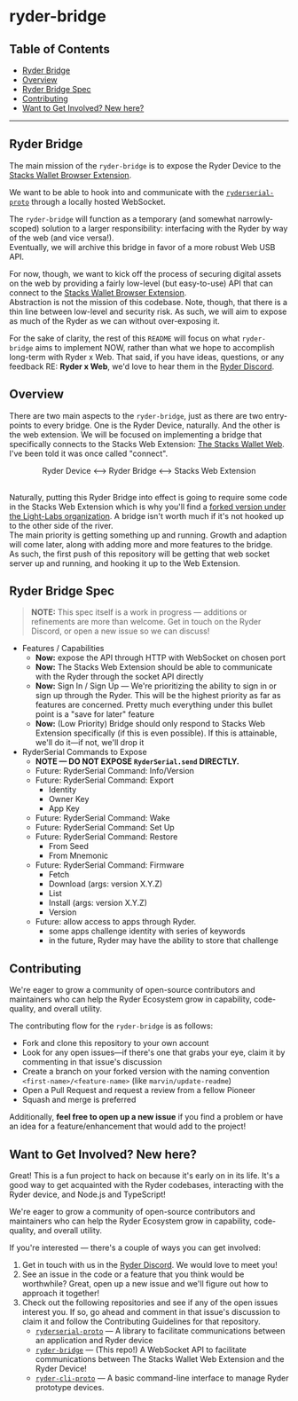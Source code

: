 # ryder-bridge<!-- omit in toc -->

## Table of Contents<!-- omit in toc -->

- [Ryder Bridge](#ryder-bridge)
- [Overview](#overview)
- [Ryder Bridge Spec](#ryder-bridge-spec)
- [Contributing](#contributing)
- [Want to Get Involved? New here?](#want-to-get-involved-new-here)

---

## Ryder Bridge

The main mission of the `ryder-bridge` is to expose the Ryder Device to the [Stacks Wallet Browser Extension].

We want to be able to hook into and communicate with the [`ryderserial-proto`] through a locally hosted WebSocket.

The `ryder-bridge` will function as a temporary (and somewhat narrowly-scoped) solution to a larger responsibility: interfacing with the Ryder by way of the web (and vice versa!).\
Eventually, we will archive this bridge in favor of a more robust Web USB API.

For now, though, we want to kick off the process of securing digital assets on the web by providing a fairly low-level (but easy-to-use) API that can connect to the [Stacks Wallet Browser Extension].\
Abstraction is not the mission of this codebase. Note, though, that there is a thin line between low-level and security risk. As such, we will aim to expose as much of the Ryder as we can without over-exposing it.

For the sake of clarity, the rest of this `README` will focus on what `ryder-bridge` aims to implement NOW, rather than what we hope to accomplish long-term with Ryder x Web. That said, if you have ideas, questions, or any feedback RE: **Ryder x Web**, we'd love to hear them in the [Ryder Discord].

## Overview

There are two main aspects to the `ryder-bridge`, just as there are two entry-points to every bridge. One is the Ryder Device, naturally. And the other is the web extension.
We will be focused on implementing a bridge that specifically connects to the Stacks Web Extension: [The Stacks Wallet Web]. I've been told it was once called "connect".

<!-- markdownlint-disable MD033 -->
<div align="center">
Ryder Device
&#10231;
Ryder Bridge
&#10231;
Stacks Web Extension
</div>
<br>
<!-- markdownlint-enable MD037 -->

Naturally, putting this Ryder Bridge into effect is going to require some code in the Stacks Web Extension which is why you'll find a [forked version under the Light-Labs organization](https://github.com/Light-Labs/stacks-wallet-web). A bridge isn't worth much if it's not hooked up to the other side of the river.\
The main priority is getting something up and running. Growth and adaption will come later, along with adding more and more features to the bridge.\
As such, the first push of this repository will be getting that web socket server up and running, and hooking it up to the Web Extension.

## Ryder Bridge Spec

> **NOTE:** This spec itself is a work in progress — additions or refinements are more than welcome. Get in touch on the Ryder Discord, or open a new issue so we can discuss!

- Features / Capabilities
  - **Now:** expose the API through HTTP with WebSocket on chosen port
  - **Now:** The Stacks Web Extension should be able to communicate with the Ryder through the socket API directly
  - **Now:** Sign In / Sign Up — We're prioritizing the ability to sign in or sign up through the Ryder. This will be the highest priority as far as features are concerned. Pretty much everything under this bullet point is a "save for later" feature
  - **Now:** (Low Priority) Bridge should only respond to Stacks Web Extension specifically (if this is even possible). If this is attainable, we'll do it—if not, we'll drop it
- RyderSerial Commands to Expose
  - **NOTE — DO NOT EXPOSE `RyderSerial.send` DIRECTLY.**
  - Future: RyderSerial Command: Info/Version
  - Future: RyderSerial Command: Export
    - Identity
    - Owner Key
    - App Key
  - Future: RyderSerial Command: Wake
  - Future: RyderSerial Command: Set Up
  - Future: RyderSerial Command: Restore
    - From Seed
    - From Mnemonic
  - Future: RyderSerial Command: Firmware
    - Fetch
    - Download (args: version X.Y.Z)
    - List
    - Install (args: version X.Y.Z)
    - Version
  - Future: allow access to apps through Ryder.
    - some apps challenge identity with series of keywords
    - in the future, Ryder may have the ability to store that challenge

## Contributing

We're eager to grow a community of open-source contributors and maintainers who can help the Ryder Ecosystem grow in capability, code-quality, and overall utility.

The contributing flow for the `ryder-bridge` is as follows:

- Fork and clone this repository to your own account
- Look for any open issues—if there's one that grabs your eye, claim it by commenting in that issue's discussion
- Create a branch on your forked version with the naming convention `<first-name>/<feature-name>` (like `marvin/update-readme`)
- Open a Pull Request and request a review from a fellow Pioneer
- Squash and merge is preferred

Additionally, **feel free to open up a new issue** if you find a problem or have an idea for a feature/enhancement that would add to the project!

## Want to Get Involved? New here?

Great! This is a fun project to hack on because it's early on in its life. It's a good way to get acquainted with the Ryder codebases, interacting with the Ryder device, and Node.js and TypeScript!

We're eager to grow a community of open-source contributors and maintainers who can help the Ryder Ecosystem grow in capability, code-quality, and overall utility.

If you're interested — there's a couple of ways you can get involved:

1. Get in touch with us in the [Ryder Discord]. We would love to meet you!
2. See an issue in the code or a feature that you think would be worthwhile? Great, open up a new issue and we'll figure out how to approach it together!
3. Check out the following repositories and see if any of the open issues interest you. If so, go ahead and comment in that issue's discussion to claim it and follow the Contributing Guidelines for that repository.
   - [`ryderserial-proto`] — A library to facilitate communications between an application and Ryder device
   - [`ryder-bridge`] — (This repo!) A WebSocket API to facilitate communications between The Stacks Wallet Web Extension and the Ryder Device!
   - [`ryder-cli-proto`] — A basic command-line interface to manage Ryder prototype devices.

<!-- DO NOT DELETE -->
<!-- start:links-reference -->

[the web extension]: https://github.com/Light-Labs/stacks-wallet-web
[the stacks wallet web]: https://github.com/Light-Labs/stacks-wallet-web
[Stacks Wallet Web Extension]: https://github.com/Light-Labs/stacks-wallet-web
[stacks wallet web]: https://github.com/Light-Labs/stacks-wallet-web
[stacks wallet browser extension]: https://github.com/Light-Labs/stacks-wallet-web
[`ryderserial-proto`]: https://github.com/Light-Labs/ryderserial-proto
[`ryderserial-proto`]: https://github.com/Light-Labs/ryderserial-proto
[`ryder-cli-proto`]: https://github.com/Light-Labs/ryder-cli-proto
[`ryder-bridge`]: https://github.com/Light-Labs/ryder-bridge
[ryder discord]: https://discord.gg/N9Scfy9k

<!-- end:links-reference -->
